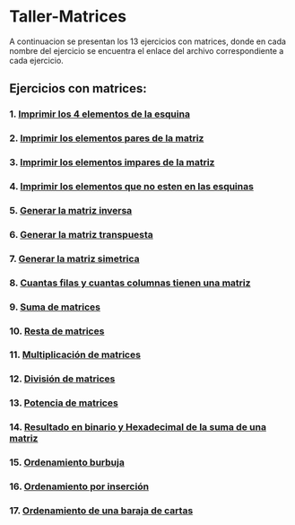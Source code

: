 # Taller-Matrices
A continuacion se presentan los 13 ejercicios con matrices, donde en cada nombre del ejercicio se encuentra el enlace del archivo correspondiente a cada ejercicio.
## Ejercicios con matrices:
### 1. [Imprimir los 4 elementos de la esquina](https://github.com/R0yalCode/Taller-Matrices/blob/main/Elementos_que_estan_en_las_esquinas.c)
### 2. [Imprimir los elementos pares de la matriz](https://github.com/R0yalCode/Taller-Matrices/blob/main/Elementos_pares_de_la_matriz.c)
### 3. [Imprimir los elementos impares de la matriz](https://github.com/R0yalCode/Taller-Matrices/blob/main/Elementos_impares_de_la_matriz.c)
### 4. [Imprimir los elementos que no esten en las esquinas](https://github.com/R0yalCode/Taller-Matrices/blob/main/Elementos_que_no_estan_en_las_esquinas.c)
### 5. [Generar la matriz inversa](https://github.com/R0yalCode/Taller-Matrices/blob/main/Matriz_inversa.c)
### 6. [Generar la matriz transpuesta](https://github.com/R0yalCode/Taller-Matrices/blob/main/Matriz_transpuesta.c)
### 7. [Generar la matriz simetrica](https://github.com/R0yalCode/Taller-Matrices/blob/main/Matriz_simetrica.c)
### 8. [Cuantas filas y cuantas columnas tienen una matriz](https://github.com/R0yalCode/Taller-Matrices/blob/main/Dimension_de_una_matriz.c)
### 9. [Suma de matrices](https://github.com/R0yalCode/Taller-Matrices/blob/main/Matrices_suma.c)
### 10. [Resta de matrices](https://github.com/R0yalCode/Taller-Matrices/blob/main/Matrices_resta.c)
### 11. [Multiplicación de matrices](https://github.com/R0yalCode/Taller-Matrices/blob/main/Multiplicacion_Matrices.c)
### 12. [División de matrices](https://github.com/R0yalCode/Taller-Matrices/blob/main/Divisi%C3%B3n_de_matrices.c)
### 13. [Potencia de matrices](https://github.com/R0yalCode/Taller-Matrices/blob/main/Potencia_de_una_Matriz.c)
### 14. [Resultado en binario y Hexadecimal de la suma de una matriz](https://github.com/R0yalCode/Taller-Matrices/blob/main/Decimal_a_Binario.c)
### 15. [Ordenamiento burbuja](https://github.com/R0yalCode/Taller-Matrices/blob/main/Ordenamiento_Burbuja.c)
### 16. [Ordenamiento por inserción](https://github.com/R0yalCode/Taller-Matrices/blob/main/Ordenamiento_insercion.c)
### 17. [Ordenamiento de una baraja de cartas](https://github.com/R0yalCode/Taller-Matrices/blob/main/Baraja_de_cartas_ordenada.c)
